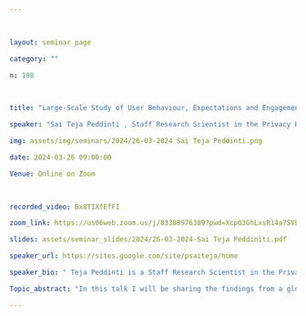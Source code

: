 ```yaml
--- 

  

layout: seminar_page 

category: "" 

n: 188

  

title: "Large-Scale Study of User Behaviour, Expectations and Engagement with Android Permissions" 

speaker: "Sai Teja Peddinti , Staff Research Scientist in the Privacy Research group at Google"  

img: assets/img/seminars/2024/26-03-2024 Sai Teja Peddinti.png

date: 2024-03-26 09:00:00  

Venue: Online on Zoom 

  

recorded_video: Bx8TIXfEfFI

zoom_link: https://us06web.zoom.us/j/83388976389?pwd=XcpO3GhLxsR14a7SVbPx33HQQa1jbt.1 

slides: assets/seminar_slides/2024/26-03-2024-Sai Teja Peddiniti.pdf  

speaker_url: https://sites.google.com/site/psaiteja/home

speaker_bio: " Teja Peddinti is a Staff Research Scientist in the Privacy Research group at Google. He finished his bachelor's in information & communication technology (ICT) with a Gold Medal from DA-IICT, India in 2009, and then completed his PhD in Computer Science at the New York University, School of Engineering in 2014. His primary research focus is on applying machine learning techniques to build novel privacy and security features, and in performing large scale measurements and analysis to understand user preferences/concerns and to evaluate effectiveness of existing offerings. His research appeared at many top-tier conferences and won the IAPP SOUPS Privacy Award in 2017 and was a finalist in the NYU CSAW Applied Research Competition in 2022."

Topic_abstract: "In this talk I will be sharing the findings from a global study we conducted on the behaviors, expectations and engagement of 1,719 participants across 10 countries and regions towards Android application permissions. Participants were recruited using mobile advertising and used an application we designed for 30 days. Our app samples user behaviors (decisions made), rationales (via in-situ surveys), expectations, and attitudes, as well as some app provided explanations. We study the grant and deny decisions our users make and build mixed effect logistic regression models to illustrate the many factors that influence this decision making. Among several interesting findings, we observed that users facing an unexpected permission request are more than twice as likely to deny it compared to a user who expects it, and that permission requests accompanied by an explanation have a deny rate that is roughly half the deny rate of app permission requests without explanations. These findings remain true even when controlling for other factors. To the best of our knowledge, this may be the first study of actual privacy behavior (not stated behavior) for Android apps, with users using their own devices, across multiple continents. This research appeared at the USENIX Security 2021 conference."

---
```

